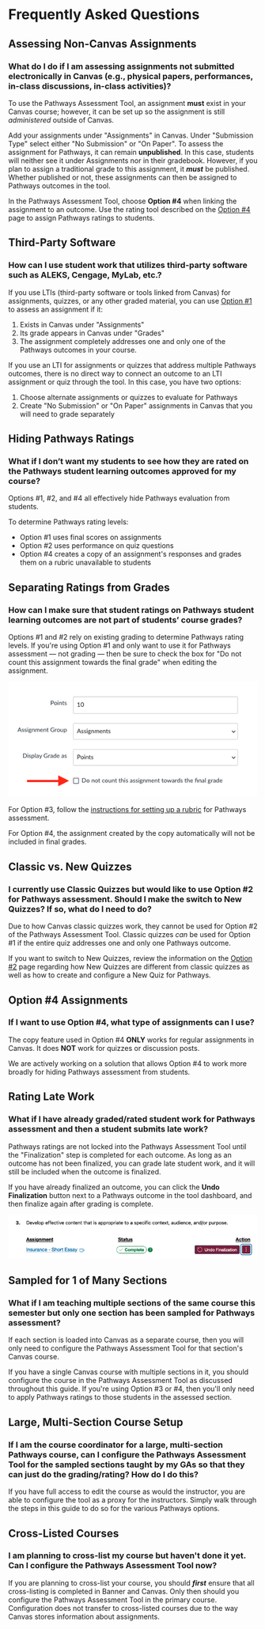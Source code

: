 # Frequently Asked Questions

## Assessing Non-Canvas Assignments
### What do I do if I am assessing assignments not submitted electronically in Canvas (e.g., physical papers, performances, in-class discussions, in-class activities)?

To use the Pathways Assessment Tool, an assignment **must** exist in your Canvas course; however, it can be set up so the assignment is still _administered_ outside of Canvas.

Add your assignments under "Assignments" in Canvas. Under "Submission Type" select either "No Submission" or "On Paper".  To assess the assignment for Pathways, it can remain **unpublished**. In this case, students will neither see it under Assignments nor in their gradebook.  However, if you plan to assign a traditional grade to this assignment, it ***must*** be published.  Whether published or not, these assignments can then be assigned to Pathways outcomes in the tool.

In the Pathways Assessment Tool, choose **Option #4** when linking the assignment to an outcome. Use the rating tool described on the [Option #4](option4.md) page to assign Pathways ratings to students.

## Third-Party Software
### How can I use student work that utilizes third-party software such as ALEKS, Cengage, MyLab, etc.? 

If you use LTIs (third-party software or tools linked from Canvas) for assignments, quizzes, or any other graded material, you can use [Option #1](option1.md) to assess an assignment if it:

1. Exists in Canvas under "Assignments"
2. Its grade appears in Canvas under "Grades"
3. The assignment completely addresses one and only one of the Pathways outcomes in your course.

If you use an LTI for assignments or quizzes that address multiple Pathways outcomes, there is no direct way to connect an outcome to an LTI assignment or quiz through the tool.  In this case, you have two options:

1. Choose alternate assignments or quizzes to evaluate for Pathways
2. Create "No Submission" or "On Paper" assignments in Canvas that you will need to grade separately

## Hiding Pathways Ratings
### What if I don’t want my students to see how they are rated on the Pathways student learning outcomes approved for my course?

Options #1, #2, and #4 all effectively hide Pathways evaluation from students.

To determine Pathways rating levels:
- Option #1 uses final scores on assignments
- Option #2 uses performance on quiz questions
- Option #4 creates a copy of an assignment's responses and grades them on a rubric unavailable to students

## Separating Ratings from Grades
### How can I make sure that student ratings on Pathways student learning outcomes are not part of students’ course grades?

Options #1 and #2 rely on existing grading to determine Pathways rating levels. If you're using Option #1 and only want to use it for Pathways assessment &mdash; not grading &mdash; then be sure to check the box for "Do not count this assignment towards the final grade" when editing the assignment.

![Do not count for final grade](/_media/donotcount.png "Do not count for final grade")

For Option #3, follow the [instructions for setting up a rubric](option3.md#setting-up-a-rubric) for Pathways assessment.

For Option #4, the assignment created by the copy automatically will not be included in final grades.

## Classic vs. New Quizzes
### I currently use Classic Quizzes but would like to use Option #2 for Pathways assessment. Should I make the switch to New Quizzes? If so, what do I need to do?

Due to how Canvas classic quizzes work, they cannot be used for Option #2 of the Pathways Assessment Tool.  Classic quizzes *can* be used for Option #1 if the entire quiz addresses one and only one Pathways outcome.

If you want to switch to New Quizzes, review the information on the [Option #2](option2.md) page regarding how New Quizzes are different from classic quizzes as well as how to create and configure a New Quiz for Pathways.

## Option #4 Assignments
### If I want to use Option #4, what type of assignments can I use?

The copy feature used in Option #4 **ONLY** works for regular assignments in Canvas.  It does **NOT** work for quizzes or discussion posts.

We are actively working on a solution that allows Option #4 to work more broadly for hiding Pathways assessment from students.

## Rating Late Work
### What if I have already graded/rated student work for Pathways assessment and then a student submits late work?

Pathways ratings are not locked into the Pathways Assessment Tool until the "Finalization" step is completed for each outcome. As long as an outcome has not been finalized, you can grade late student work, and it will still be included when the outcome is finalized.

If you have already finalized an outcome, you can click the **Undo Finalization** button next to a Pathways outcome in the tool dashboard, and then finalize again after grading is complete.

![Undo finalization](/_media/option1complete.png "Undo finalization")

## Sampled for 1 of Many Sections
### What if I am teaching multiple sections of the same course this semester but only one section has been sampled for Pathways assessment?

If each section is loaded into Canvas as a separate course, then you will only need to configure the Pathways Assessment Tool for that section's Canvas course.

If you have a single Canvas course with multiple sections in it, you should configure the course in the Pathways Assessment Tool as discussed throughout this guide.  If you're using Option #3 or #4, then you'll only need to apply Pathways ratings to those students in the assessed section.

## Large, Multi-Section Course Setup
### If I am the course coordinator for a large, multi-section Pathways course, can I configure the Pathways Assessment Tool for the sampled sections taught by my GAs so that they can just do the grading/rating? How do I do this?

If you have full access to edit the course as would the instructor, you are able to configure the tool as a proxy for the instructors.  Simply walk through the steps in this guide to do so for the various Pathways options.

## Cross-Listed Courses
### I am planning to cross-list my course but haven't done it yet. Can I configure the Pathways Assessment Tool now?

If you are planning to cross-list your course, you should ***first*** ensure that all cross-listing is completed in Banner and Canvas. Only then should you configure the Pathways Assessment Tool in the primary course. Configuration does not transfer to cross-listed courses due to the way Canvas stores information about assignments.
